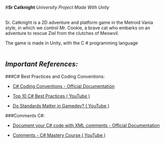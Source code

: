 #**Sr Catknight**
_University Project Made With Unity_
<br /><br />

Sr. Catknight is a 2D adventure and platform game in the Metroid Vania style,
in which we control Mr. Cookie, a brave cat who embarks on an adventure to
rescue Ziel from the clutches of Meowvil.

The game is made in Unity, with the C # programming language
<br /><br />

_Important References:_
-

###C# Best Practices and Coding Conventions:

- [C# Coding Conventions - Official Documentation]

- [Top 10 C# Best Practices ( YouTube )]

- [Do Standards Matter in Gamedev? ( YouTube )]

###Comments C#:

- [Document your C# code with XML comments - Official Documentation]

- [Comments - C# Mastery Course ( YouTube )]

[C# Coding Conventions - Official Documentation]: https://docs.microsoft.com/en-us/dotnet/csharp/fundamentals/coding-style/coding-conventions#:~:text=Coding%20conventions%20serve%20the%20following,changing%2C%20and%20maintaining%20the%20code
[Top 10 C# Best Practices ( YouTube )]: https://www.youtube.com/watch?v=-9b8NRqjUFM
[Do Standards Matter in Gamedev? ( YouTube )]: https://www.youtube.com/watch?v=NQ6P7ecpdlY
[Document your C# code with XML comments - Official Documentation]: https://docs.microsoft.com/en-us/dotnet/csharp/codedoc
[Comments - C# Mastery Course ( YouTube )]: https://www.youtube.com/watch?v=uVdGIuVuSmo